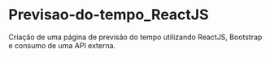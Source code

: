 # Previsao-do-tempo_ReactJS
Criação de uma página de previsão do tempo utilizando ReactJS, Bootstrap e consumo de uma API externa.
